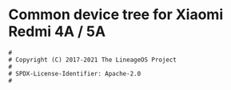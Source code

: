 # Common device tree for Xiaomi Redmi 4A / 5A

```
#
# Copyright (C) 2017-2021 The LineageOS Project
#
# SPDX-License-Identifier: Apache-2.0
#
```
